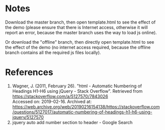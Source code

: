 # Notes
Download the master branch, then open template.html to see the effect of the demo (please ensure that there is Internet access, otherwise it will report an error, because the master branch uses the way to load js online).

Or download the "offline" branch, then directly open template.html to see the effect of the demo (no internet access required, because the offline branch contains all the required js files locally).

# References
1. Wagner, J. (2011, February 26). "html - Automatic Numbering of Headings H1-H6 using jQuery - Stack Overflow". Retrieved from https://stackoverflow.com/a/5127570/7843026<br>Accessed on: 2019-02-16. Archived at: https://web.archive.org/web/20190216154138/https://stackoverflow.com/questions/5127017/automatic-numbering-of-headings-h1-h6-using-jquery/5127570
2. jquery auto add number section to header - Google Search
